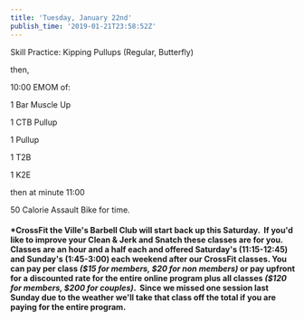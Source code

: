 ```yaml
---
title: 'Tuesday, January 22nd'
publish_time: '2019-01-21T23:58:52Z'
---
```


Skill Practice: Kipping Pullups (Regular, Butterfly)

then,

10:00 EMOM of:

1 Bar Muscle Up

1 CTB Pullup

1 Pullup

1 T2B

1 K2E

then at minute 11:00

50 Calorie Assault Bike for time.

#### **\*CrossFit the Ville's Barbell Club will start back up this Saturday.  If you'd like to improve your Clean & Jerk and Snatch these classes are for you.** **Classes are an hour and a half each and offered Saturday's (11:15-12:45) and Sunday's (1:45-3:00) each weekend after our CrossFit classes. You can pay per class *(\$15 for members, \$20 for non members)* or pay upfront for a discounted rate for the entire online program plus all classes *(\$120 for members, \$200 for couples)*.  Since we missed one session last Sunday due to the weather we'll take that class off the total if you are paying for the entire program.**
